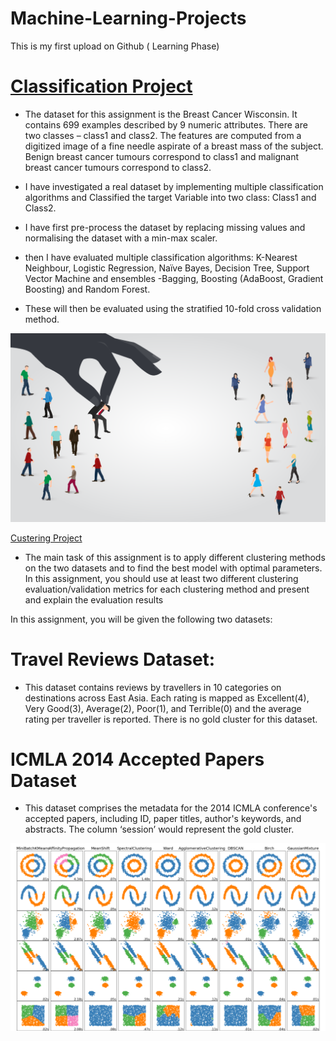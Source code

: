 # Machine-Learning-Projects
This is my first upload on Github ( Learning Phase)

# [Classification Project](https://github.com/shubhamsrivastava951/Machine-Learning-Projects/blob/main/ML_Classification.py)

* The dataset for this assignment is the Breast Cancer Wisconsin. It contains 699 examples described by 9 numeric attributes. There are two classes – class1 and class2. The features are computed from a digitized image of a fine needle aspirate of a breast mass of the subject. Benign breast cancer tumours correspond to class1 and malignant breast cancer tumours correspond to class2. 

* I have investigated a real dataset by implementing multiple classification algorithms and Classified the target Variable into two class: Class1 and Class2. 
* I have first pre-process the dataset by replacing missing values and normalising the dataset with a min-max  scaler. 
* then I have evaluated  multiple  classification  algorithms:  K-Nearest  Neighbour,  Logistic Regression,  Naïve  Bayes,  Decision  Tree,  Support  Vector  Machine  and  ensembles  -Bagging,  Boosting  (AdaBoost, Gradient Boosting) and Random Forest.
* These will then be evaluated  using the stratified 10-fold cross validation method. 

![](/Images/Classificatio.png)


[Custering Project](https://github.com/shubhamsrivastava951/Machine-Learning-Projects/blob/main/ML_Clustering.ipynb)

* The main task of this assignment is to apply different clustering methods on the two datasets and to find the best model with optimal parameters. In this assignment, you should use at least two different clustering evaluation/validation metrics for each clustering method and present and explain the evaluation results

In this assignment, you will be given the following two datasets:
# Travel Reviews Dataset: 
* This dataset contains reviews by travellers in 10 categories on destinations across East Asia. Each rating is mapped as Excellent(4), Very Good(3), Average(2), Poor(1), and  Terrible(0) and the average rating per traveller is reported. There is no gold cluster for this dataset.

# ICMLA 2014 Accepted Papers Dataset
* This dataset comprises the metadata for the 2014 ICMLA conference's accepted papers, including ID, paper titles, author's keywords, and abstracts. The column ‘session’ would represent the gold cluster.

![](/Images/Clustering.png)
